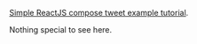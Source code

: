[Simple ReactJS compose tweet example tutorial](http://chibicode.com/react-js-introduction-for-people-who-know-just-enough-jquery-to-get-by/).

Nothing special to see here.
